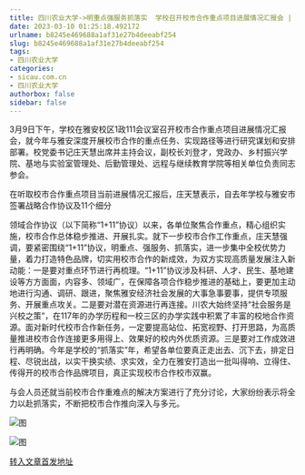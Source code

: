 ```yaml
---
title: 四川农业大学->明重点强服务抓落实  学校召开校市合作重点项目进展情况汇报会 | sicau.com.cn
date: 2023-03-10 01:25:18.492172
urlname: b8245e469688a1af31e27b4deeabf254
slug: b8245e469688a1af31e27b4deeabf254
tags: 
- 四川农业大学
categories:
- sicau.com.cn
- 四川农业大学
authorbox: false
sidebar: false
---
```

3月9日下午，学校在雅安校区1政111会议室召开校市合作重点项目进展情况汇报会，就今年与雅安深度开展校市合作的重点任务、实现路径等进行研究谋划和安排部署。校党委书记庄天慧出席并主持会议，副校长刘登才，党政办、乡村振兴学院、基地与实验室管理处、后勤管理处、远程与继续教育学院等相关单位负责同志参会。

在听取校市合作重点项目当前进展情况汇报后，庄天慧表示，自去年学校与雅安市签署战略合作协议及11个细分
<!--more-->
领域合作协议（以下简称“1+11”协议）以来，各单位聚焦合作重点，精心组织实施，校市合作总体稳步推进、开展扎实。就下一步校市合作工作重点，庄天慧强调，要紧密围绕“1+11”协议，明重点、强服务、抓落实，进一步集中全校优势力量，着力打造特色品牌，切实用校市合作的新成效，为双方实现高质量发展注入新动能：一是要对重点环节进行再梳理。“1+11”协议涉及科研、人才、民生、基地建设等方方面面，内容多、领域广，在保障各项合作稳步推进的基础上，要更加主动地进行沟通、调研、跟进，聚焦雅安经济社会发展的大事急事要事，提供专项服务、开展重点攻关。二是要对潜在资源进行再连接。川农大始终坚持“社会服务是兴校之策”，在117年的办学历程和一校三区的办学实践中积累了丰富的校地合作资源。面对新时代校市合作新任务，一定要提高站位、拓宽视野、打开思路，为高质量推进校市合作连接更多用得上、效果好的校内外优质资源。三是要对工作成效进行再明确。今年是学校的“抓落实”年，希望各单位要真正走出去、沉下去，排定日程、尽锐出战，以实干换实绩、求实效，全力在雅安打造出一批叫得响、立得住、传得开的校市合作品牌项目，真正实现校市合作校市双赢。

与会人员还就当前校市合作重难点的解决方案进行了充分讨论，大家纷纷表示将全力以赴抓落实，不断把校市合作推向深入与多元。

![图](https://news.sicau.edu.cn/__local/7/8B/E9/3DBF98E901DA421F13417FD2BD1_0FEE02CF_294D6.jpg)

![图](https://news.sicau.edu.cn/__local/3/EF/F7/4291C2F6993B0EEE3BE40C90711_05DF0B95_4129B.jpg)

[转入文章首发地址](https://news.sicau.edu.cn/info/1135/71301.htm)